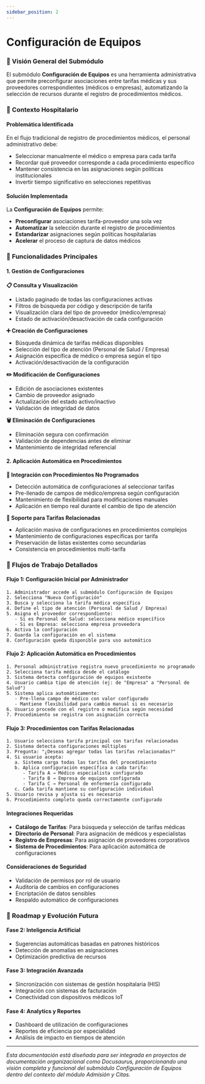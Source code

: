 ```yaml
---
sidebar_position: 2
---
```


# Configuración de Equipos

### 🎯 Visión General del Submódulo

El submódulo **Configuración de Equipos** es una herramienta administrativa que permite preconfigurar asociaciones entre tarifas médicas y sus proveedores correspondientes (médicos o empresas), automatizando la selección de recursos durante el registro de procedimientos médicos.

### 🏥 Contexto Hospitalario

#### Problemática Identificada
En el flujo tradicional de registro de procedimientos médicos, el personal administrativo debe:
- Seleccionar manualmente el médico o empresa para cada tarifa
- Recordar qué proveedor corresponde a cada procedimiento específico
- Mantener consistencia en las asignaciones según políticas institucionales
- Invertir tiempo significativo en selecciones repetitivas

#### Solución Implementada
La **Configuración de Equipos** permite:
- **Preconfigurar** asociaciones tarifa-proveedor una sola vez
- **Automatizar** la selección durante el registro de procedimientos
- **Estandarizar** asignaciones según políticas hospitalarias
- **Acelerar** el proceso de captura de datos médicos

### 🔧 Funcionalidades Principales

#### 1. **Gestión de Configuraciones**

**📋 Consulta y Visualización**
- Listado paginado de todas las configuraciones activas
- Filtros de búsqueda por código y descripción de tarifa
- Visualización clara del tipo de proveedor (médico/empresa)
- Estado de activación/desactivación de cada configuración

**➕ Creación de Configuraciones**
- Búsqueda dinámica de tarifas médicas disponibles
- Selección del tipo de atención (Personal de Salud / Empresa)
- Asignación específica de médico o empresa según el tipo
- Activación/desactivación de la configuración

**✏️ Modificación de Configuraciones**
- Edición de asociaciones existentes
- Cambio de proveedor asignado
- Actualización del estado activo/inactivo
- Validación de integridad de datos

**🗑️ Eliminación de Configuraciones**
- Eliminación segura con confirmación
- Validación de dependencias antes de eliminar
- Mantenimiento de integridad referencial

#### 2. **Aplicación Automática en Procedimientos**

**🔄 Integración con Procedimientos No Programados**
- Detección automática de configuraciones al seleccionar tarifas
- Pre-llenado de campos de médico/empresa según configuración
- Mantenimiento de flexibilidad para modificaciones manuales
- Aplicación en tiempo real durante el cambio de tipo de atención

**🔗 Soporte para Tarifas Relacionadas**
- Aplicación masiva de configuraciones en procedimientos complejos
- Mantenimiento de configuraciones específicas por tarifa
- Preservación de listas existentes como secundarias
- Consistencia en procedimientos multi-tarifa

### 🔄 Flujos de Trabajo Detallados

#### **Flujo 1: Configuración Inicial por Administrador**

```
1. Administrador accede al submódulo Configuración de Equipos
2. Selecciona "Nueva Configuración"
3. Busca y selecciona la tarifa médica específica
4. Define el tipo de atención (Personal de Salud / Empresa)
5. Asigna el proveedor correspondiente:
   - Si es Personal de Salud: selecciona médico específico
   - Si es Empresa: selecciona empresa proveedora
6. Activa la configuración
7. Guarda la configuración en el sistema
8. Configuración queda disponible para uso automático
```

#### **Flujo 2: Aplicación Automática en Procedimientos**

```
1. Personal administrativo registra nuevo procedimiento no programado
2. Selecciona tarifa médica desde el catálogo
3. Sistema detecta configuración de equipos existente
4. Usuario cambia tipo de atención (ej: de "Empresa" a "Personal de Salud")
5. Sistema aplica automáticamente:
   - Pre-llena campo de médico con valor configurado
   - Mantiene flexibilidad para cambio manual si es necesario
6. Usuario procede con el registro o modifica según necesidad
7. Procedimiento se registra con asignación correcta
```

#### **Flujo 3: Procedimientos con Tarifas Relacionadas**

```
1. Usuario selecciona tarifa principal con tarifas relacionadas
2. Sistema detecta configuraciones múltiples
3. Pregunta: "¿Deseas agregar todas las tarifas relacionadas?"
4. Si usuario acepta:
   a. Sistema carga todas las tarifas del procedimiento
   b. Aplica configuración específica a cada tarifa:
      - Tarifa A → Médico especialista configurado
      - Tarifa B → Empresa de equipos configurada
      - Tarifa C → Personal de enfermería configurado
   c. Cada tarifa mantiene su configuración individual
5. Usuario revisa y ajusta si es necesario
6. Procedimiento completo queda correctamente configurado
```

#### **Integraciones Requeridas**
- **Catálogo de Tarifas**: Para búsqueda y selección de tarifas médicas
- **Directorio de Personal**: Para asignación de médicos y especialistas
- **Registro de Empresas**: Para asignación de proveedores corporativos
- **Sistema de Procedimientos**: Para aplicación automática de configuraciones

#### **Consideraciones de Seguridad**
- Validación de permisos por rol de usuario
- Auditoría de cambios en configuraciones
- Encriptación de datos sensibles
- Respaldo automático de configuraciones

### 🔮 Roadmap y Evolución Futura

#### **Fase 2: Inteligencia Artificial**
- Sugerencias automáticas basadas en patrones históricos
- Detección de anomalías en asignaciones
- Optimización predictiva de recursos

#### **Fase 3: Integración Avanzada**
- Sincronización con sistemas de gestión hospitalaria (HIS)
- Integración con sistemas de facturación
- Conectividad con dispositivos médicos IoT

#### **Fase 4: Analytics y Reportes**
- Dashboard de utilización de configuraciones
- Reportes de eficiencia por especialidad
- Análisis de impacto en tiempos de atención
---

*Esta documentación está diseñada para ser integrada en proyectos de documentación organizacional como Docusaurus, proporcionando una visión completa y funcional del submódulo Configuración de Equipos dentro del contexto del módulo Admisión y Citas.*
